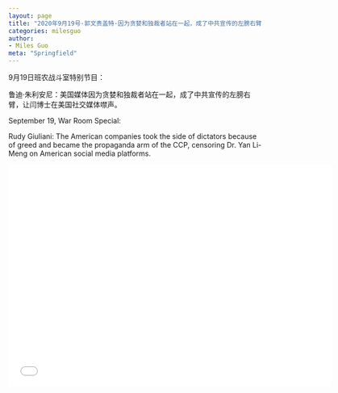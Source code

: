 ```yaml
---
layout: page
title: "2020年9月19号·郭文贵盖特·因为贪婪和独裁者站在一起，成了中共宣传的左膀右臂"
categories: milesguo
author:
- Miles Guo
meta: "Springfield"
---
```


9月19日班农战斗室特别节目：

鲁迪·朱利安尼：美国媒体因为贪婪和独裁者站在一起，成了中共宣传的左膀右臂，让闫博士在美国社交媒体噤声。

September 19, War Room Special: 

Rudy Giuliani: The American companies took the side of dictators because of greed and became the propaganda arm of the CCP, censoring Dr. Yan Li-Meng on American social media platforms. 

<center>
<iframe width="640" height="440" src="../../../../video/milesguo/2020_09_20_Miles_Guo_Getter_17.MOV" frameborder="0" allow="accelerometer; autoplay; encrypted-media; gyroscope; picture-in-picture" allowfullscreen></iframe>
</center>
